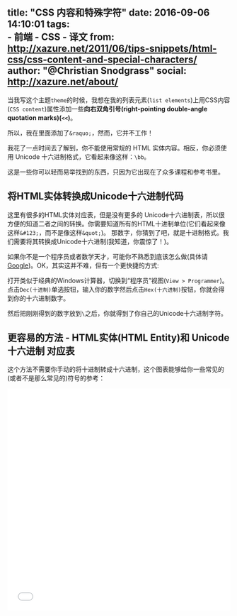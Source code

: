title: "CSS 内容和特殊字符"
date: 2016-09-06 14:10:01
tags:  
    - 前端
    - CSS
    - 译文
from: http://xazure.net/2011/06/tips-snippets/html-css/css-content-and-special-characters/
author: "@Christian Snodgrass"
social: http://xazure.net/about/
---
当我写这个主题`theme`的时候，我想在我的列表元素(`list elements`)上用CSS内容(`CSS content`)属性添加一些**向右双角引号(right-pointing double-angle quotation marks)(`<<`)**。

所以，我在里面添加了`&raquo;`，然而，它并不工作！

我花了一点时间去了解到，你不能使用常规的 HTML 实体内容。相反，你必须使用 Unicode 十六进制格式，它看起来像这样：`\bb`。

这是一些你可以轻而易举找到的东西，只因为它出现在了众多课程和参考书里。
<!--more-->
## 将HTML实体转换成Unicode十六进制代码
这里有很多的HTML实体对应表，但是没有更多的 Unicode十六进制表，所以很方便的知道二者之间的转换。你需要知道所有的HTML十进制单位(它们看起来像这样`&#123;`，而不是像这样`&quot;`)。
那数字，你猜到了吧，就是十进制格式。我们需要将其转换成Unicode十六进制(我知道，你震惊了！)。


如果你不是一个程序员或者数学天才，可能你不熟悉到底该怎么做(具体请[Google](https://google.com))。OK，其实这并不难，但有一个更快捷的方式:

打开类似于经典的Windows计算器，切换到“程序员”视图(`View > Programmer`)。点击`Dec(十进制)`单选按钮，输入你的数字然后点击`Hex(十六进制)`按钮，你就会得到你的十六进制数字。

然后把刚刚得到的数字放到`\`之后，你就得到了你自己的Unicode十六进制字符。

## 更容易的方法 - HTML实体(HTML Entity)和 Unicode 十六进制 对应表

这个方法不需要你手动的将十进制转成十六进制，这个图表能够给你一些常见的(或者不是那么常见的)符号的参考：
<iframe width="100%" height="500" src="//jsfiddle.net/LNing/kqq1wnus/embedded/result/" allowfullscreen="allowfullscreen" frameborder="0"></iframe>

